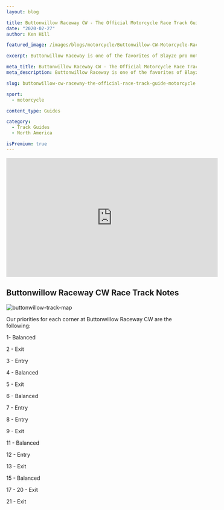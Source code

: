 ```yaml
---
layout: blog

title: Buttonwillow Raceway CW - The Official Motorcycle Race Track Guide
date: "2020-02-27"
author: Ken Hill

featured_image: /images/blogs/motorcycle/Buttonwillow-CW-Motorcycle-Race-Track-Guide-compressor.jpg

excerpt: Buttonwillow Raceway is one of the favorites of Blayze pro motorcycle coach, Ken Hill.  Here is breaksdown the Buttonwillow Raceway race track map and gives you everything you need to know to maximize each corner no matter what you ride.

meta_title: Buttonwillow Raceway CW - The Official Motorcycle Race Track Guide
meta_description: Buttonwillow Raceway is one of the favorites of Blayze pro motorcycle coach, Ken Hill.  Here is breaksdown the Buttonwillow Raceway race track map and gives you everything you need to know to maximize each corner no matter what you ride.

slug: buttonwillow-cw-raceway-the-official-race-track-guide-motorcycle

sport:
  - motorcycle

content_type: Guides

category:
  - Track Guides
  - North America

isPremium: true
---
```


<iframe title="Blog iFrame" id="videoIframe" width="560" height="315" src="https://www.youtube.com/embed/Mu-c9AHtC7U" frameborder="0" allow="accelerometer; autoplay; encrypted-media; gyroscope; picture-in-picture" allowfullscreen></iframe>

## Buttonwillow Raceway CW Race Track Notes

![buttonwillow-track-map](https://blayze.io/assets/images/blogs/motorcycle/BW-Digital-Map-10.jpg)

Our priorities for each corner at Buttonwillow Raceway CW are the following:

1- Balanced

2 - Exit

3 - Entry

4 - Balanced

5 - Exit

6 - Balanced

7 - Entry

8 - Entry

9 - Exit

11 - Balanced

12 - Entry

13 - Exit

15 - Balanced

17 - 20 - Exit

21 - Exit
